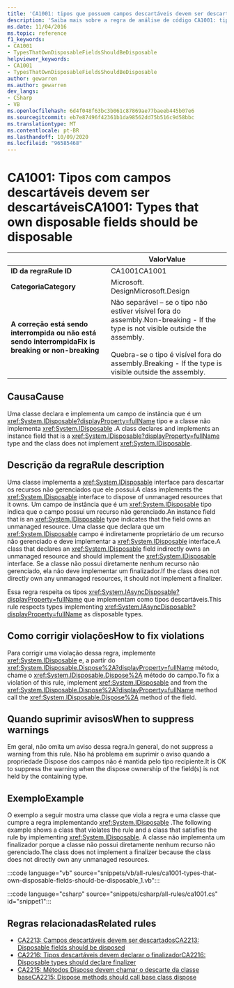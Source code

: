 ```yaml
---
title: 'CA1001: tipos que possuem campos descartáveis devem ser descartáveis (análise de código)'
description: 'Saiba mais sobre a regra de análise de código CA1001: tipos que possuem campos descartáveis devem ser descartáveis'
ms.date: 11/04/2016
ms.topic: reference
f1_keywords:
- CA1001
- TypesThatOwnDisposableFieldsShouldBeDisposable
helpviewer_keywords:
- CA1001
- TypesThatOwnDisposableFieldsShouldBeDisposable
author: gewarren
ms.author: gewarren
dev_langs:
- CSharp
- VB
ms.openlocfilehash: 6d4f048f63bc3b061c87869ae77baeeb445b07e6
ms.sourcegitcommit: eb7e87496f42361b1da98562dd75b516c9d58bbc
ms.translationtype: MT
ms.contentlocale: pt-BR
ms.lasthandoff: 10/09/2020
ms.locfileid: "96585468"
---
```

# <a name="ca1001-types-that-own-disposable-fields-should-be-disposable"></a><span data-ttu-id="94240-103">CA1001: Tipos com campos descartáveis devem ser descartáveis</span><span class="sxs-lookup"><span data-stu-id="94240-103">CA1001: Types that own disposable fields should be disposable</span></span>

| | <span data-ttu-id="94240-104">Valor</span><span class="sxs-lookup"><span data-stu-id="94240-104">Value</span></span> |
|-|-|
| <span data-ttu-id="94240-105">**ID da regra**</span><span class="sxs-lookup"><span data-stu-id="94240-105">**Rule ID**</span></span> |<span data-ttu-id="94240-106">CA1001</span><span class="sxs-lookup"><span data-stu-id="94240-106">CA1001</span></span>|
| <span data-ttu-id="94240-107">**Categoria**</span><span class="sxs-lookup"><span data-stu-id="94240-107">**Category**</span></span> |<span data-ttu-id="94240-108">Microsoft. Design</span><span class="sxs-lookup"><span data-stu-id="94240-108">Microsoft.Design</span></span>|
| <span data-ttu-id="94240-109">**A correção está sendo interrompida ou não está sendo interrompida**</span><span class="sxs-lookup"><span data-stu-id="94240-109">**Fix is breaking or non-breaking**</span></span> |<span data-ttu-id="94240-110">Não separável – se o tipo não estiver visível fora do assembly.</span><span class="sxs-lookup"><span data-stu-id="94240-110">Non-breaking - If the type is not visible outside the assembly.</span></span><br/><br/><span data-ttu-id="94240-111">Quebra-se o tipo é visível fora do assembly.</span><span class="sxs-lookup"><span data-stu-id="94240-111">Breaking - If the type is visible outside the assembly.</span></span>|

## <a name="cause"></a><span data-ttu-id="94240-112">Causa</span><span class="sxs-lookup"><span data-stu-id="94240-112">Cause</span></span>

<span data-ttu-id="94240-113">Uma classe declara e implementa um campo de instância que é um <xref:System.IDisposable?displayProperty=fullName> tipo e a classe não implementa <xref:System.IDisposable> .</span><span class="sxs-lookup"><span data-stu-id="94240-113">A class declares and implements an instance field that is a <xref:System.IDisposable?displayProperty=fullName> type and the class does not implement <xref:System.IDisposable>.</span></span>

## <a name="rule-description"></a><span data-ttu-id="94240-114">Descrição da regra</span><span class="sxs-lookup"><span data-stu-id="94240-114">Rule description</span></span>

<span data-ttu-id="94240-115">Uma classe implementa a <xref:System.IDisposable> interface para descartar os recursos não gerenciados que ele possui.</span><span class="sxs-lookup"><span data-stu-id="94240-115">A class implements the <xref:System.IDisposable> interface to dispose of unmanaged resources that it owns.</span></span> <span data-ttu-id="94240-116">Um campo de instância que é um <xref:System.IDisposable> tipo indica que o campo possui um recurso não gerenciado.</span><span class="sxs-lookup"><span data-stu-id="94240-116">An instance field that is an <xref:System.IDisposable> type indicates that the field owns an unmanaged resource.</span></span> <span data-ttu-id="94240-117">Uma classe que declara que um <xref:System.IDisposable> campo é indiretamente proprietário de um recurso não gerenciado e deve implementar a <xref:System.IDisposable> interface.</span><span class="sxs-lookup"><span data-stu-id="94240-117">A class that declares an <xref:System.IDisposable> field indirectly owns an unmanaged resource and should implement the <xref:System.IDisposable> interface.</span></span> <span data-ttu-id="94240-118">Se a classe não possui diretamente nenhum recurso não gerenciado, ela não deve implementar um finalizador.</span><span class="sxs-lookup"><span data-stu-id="94240-118">If the class does not directly own any unmanaged resources, it should not implement a finalizer.</span></span>

<span data-ttu-id="94240-119">Essa regra respeita os tipos <xref:System.IAsyncDisposable?displayProperty=fullName> que implementam como tipos descartáveis.</span><span class="sxs-lookup"><span data-stu-id="94240-119">This rule respects types implementing <xref:System.IAsyncDisposable?displayProperty=fullName> as disposable types.</span></span>

## <a name="how-to-fix-violations"></a><span data-ttu-id="94240-120">Como corrigir violações</span><span class="sxs-lookup"><span data-stu-id="94240-120">How to fix violations</span></span>

<span data-ttu-id="94240-121">Para corrigir uma violação dessa regra, implemente <xref:System.IDisposable> e, a partir do <xref:System.IDisposable.Dispose%2A?displayProperty=fullName> método, chame o <xref:System.IDisposable.Dispose%2A> método do campo.</span><span class="sxs-lookup"><span data-stu-id="94240-121">To fix a violation of this rule, implement <xref:System.IDisposable> and from the <xref:System.IDisposable.Dispose%2A?displayProperty=fullName> method call the <xref:System.IDisposable.Dispose%2A> method of the field.</span></span>

## <a name="when-to-suppress-warnings"></a><span data-ttu-id="94240-122">Quando suprimir avisos</span><span class="sxs-lookup"><span data-stu-id="94240-122">When to suppress warnings</span></span>

<span data-ttu-id="94240-123">Em geral, não omita um aviso dessa regra.</span><span class="sxs-lookup"><span data-stu-id="94240-123">In general, do not suppress a warning from this rule.</span></span> <span data-ttu-id="94240-124">Não há problema em suprimir o aviso quando a propriedade Dispose dos campos não é mantida pelo tipo recipiente.</span><span class="sxs-lookup"><span data-stu-id="94240-124">It is OK to suppress the warning when the dispose ownership of the field(s) is not held by the containing type.</span></span>

## <a name="example"></a><span data-ttu-id="94240-125">Exemplo</span><span class="sxs-lookup"><span data-stu-id="94240-125">Example</span></span>

<span data-ttu-id="94240-126">O exemplo a seguir mostra uma classe que viola a regra e uma classe que cumpre a regra implementando <xref:System.IDisposable> .</span><span class="sxs-lookup"><span data-stu-id="94240-126">The following example shows a class that violates the rule and a class that satisfies the rule by implementing <xref:System.IDisposable>.</span></span> <span data-ttu-id="94240-127">A classe não implementa um finalizador porque a classe não possui diretamente nenhum recurso não gerenciado.</span><span class="sxs-lookup"><span data-stu-id="94240-127">The class does not implement a finalizer because the class does not directly own any unmanaged resources.</span></span>

:::code language="vb" source="snippets/vb/all-rules/ca1001-types-that-own-disposable-fields-should-be-disposable_1.vb":::

:::code language="csharp" source="snippets/csharp/all-rules/ca1001.cs" id="snippet1":::

## <a name="related-rules"></a><span data-ttu-id="94240-128">Regras relacionadas</span><span class="sxs-lookup"><span data-stu-id="94240-128">Related rules</span></span>

- [<span data-ttu-id="94240-129">CA2213: Campos descartáveis devem ser descartados</span><span class="sxs-lookup"><span data-stu-id="94240-129">CA2213: Disposable fields should be disposed</span></span>](ca2213.md)
- [<span data-ttu-id="94240-130">CA2216: Tipos descartáveis devem declarar o finalizador</span><span class="sxs-lookup"><span data-stu-id="94240-130">CA2216: Disposable types should declare finalizer</span></span>](ca2216.md)
- [<span data-ttu-id="94240-131">CA2215: Métodos Dispose devem chamar o descarte da classe base</span><span class="sxs-lookup"><span data-stu-id="94240-131">CA2215: Dispose methods should call base class dispose</span></span>](ca2215.md)
